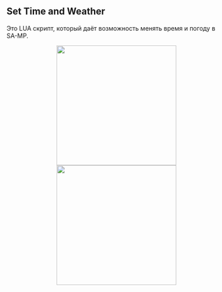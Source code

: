 ## Set Time and Weather
Это LUA скрипт, который даёт возможность менять время и погоду в SA-MP.

<p align="center"><img src="https://i.imgur.com/gd9ay9r.png" height="275px" />  <img src="https://i.imgur.com/t1tVdvP.png" height="275px"/></p>